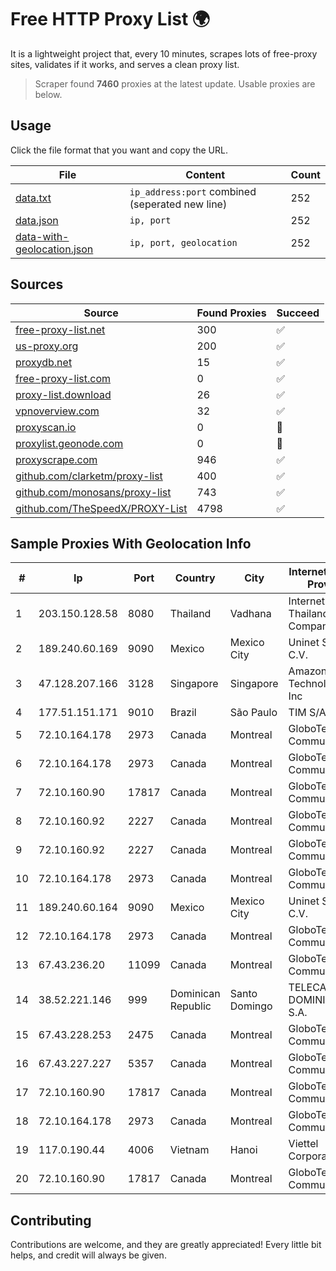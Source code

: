 
# Free HTTP Proxy List 🌍

It is a lightweight project that, every 10 minutes, scrapes lots of free-proxy sites, validates if it works, and serves a clean proxy list.


> Scraper found **7460** proxies at the latest update. Usable proxies are below.

## Usage

Click the file format that you want and copy the URL.


|File|Content|Count|
|----|-------|-----|
|[data.txt](https://raw.githubusercontent.com/themiralay/Proxy-List-World/master/data.txt)|`ip_address:port` combined (seperated new line)|252|
|[data.json](https://raw.githubusercontent.com/themiralay/Proxy-List-World/master/data.json)|`ip, port`|252|
|[data-with-geolocation.json](https://raw.githubusercontent.com/themiralay/Proxy-List-World/master/data-with-geolocation.json)|`ip, port, geolocation`|252|

## Sources

|Source|Found Proxies|Succeed|
|------|-------------|-------|
|[free-proxy-list.net](https://free-proxy-list.net)|300|✅|
|[us-proxy.org](https://www.us-proxy.org)|200|✅|
|[proxydb.net](http://proxydb.net)|15|✅|
|[free-proxy-list.com](https://free-proxy-list.com/?page=&port=&type%5B%5D=http&type%5B%5D=https&up_time=0&search=Search)|0|✅|
|[proxy-list.download](https://www.proxy-list.download/HTTP)|26|✅|
|[vpnoverview.com](https://vpnoverview.com/privacy/anonymous-browsing/free-proxy-servers)|32|✅|
|[proxyscan.io](https://www.proxyscan.io)|0|🚫|
|[proxylist.geonode.com](https://proxylist.geonode.com/api/proxy-list?limit=300&page=1&sort_by=lastChecked&sort_type=desc&protocols=http,https)|0|🚫|
|[proxyscrape.com](https://api.proxyscrape.com/v2/?request=displayproxies&protocol=http&timeout=10000&country=all&ssl=all&anonymity=all)|946|✅|
|[github.com/clarketm/proxy-list](https://raw.githubusercontent.com/clarketm/proxy-list/master/proxy-list-raw.txt)|400|✅|
|[github.com/monosans/proxy-list](https://raw.githubusercontent.com/monosans/proxy-list/main/proxies/http.txt)|743|✅|
|[github.com/TheSpeedX/PROXY-List](https://raw.githubusercontent.com/TheSpeedX/PROXY-List/master/http.txt)|4798|✅|


## Sample Proxies With Geolocation Info

|#|Ip|Port|Country|City|Internet Service Provider|
|-|--|----|-------|----|-------------------------|
|1|203.150.128.58|8080|Thailand|Vadhana|Internet Thailand Company Ltd|
|2|189.240.60.169|9090|Mexico|Mexico City|Uninet S.A. de C.V.|
|3|47.128.207.166|3128|Singapore|Singapore|Amazon Technologies Inc|
|4|177.51.151.171|9010|Brazil|São Paulo|TIM S/A|
|5|72.10.164.178|2973|Canada|Montreal|GloboTech Communications|
|6|72.10.164.178|2973|Canada|Montreal|GloboTech Communications|
|7|72.10.160.90|17817|Canada|Montreal|GloboTech Communications|
|8|72.10.160.92|2227|Canada|Montreal|GloboTech Communications|
|9|72.10.160.92|2227|Canada|Montreal|GloboTech Communications|
|10|72.10.164.178|2973|Canada|Montreal|GloboTech Communications|
|11|189.240.60.164|9090|Mexico|Mexico City|Uninet S.A. de C.V.|
|12|72.10.164.178|2973|Canada|Montreal|GloboTech Communications|
|13|67.43.236.20|11099|Canada|Montreal|GloboTech Communications|
|14|38.52.221.146|999|Dominican Republic|Santo Domingo|TELECABLE DOMINICANO, S.A.|
|15|67.43.228.253|2475|Canada|Montreal|GloboTech Communications|
|16|67.43.227.227|5357|Canada|Montreal|GloboTech Communications|
|17|72.10.160.90|17817|Canada|Montreal|GloboTech Communications|
|18|72.10.164.178|2973|Canada|Montreal|GloboTech Communications|
|19|117.0.190.44|4006|Vietnam|Hanoi|Viettel Corporation|
|20|72.10.160.90|17817|Canada|Montreal|GloboTech Communications|



## Contributing

Contributions are welcome, and they are greatly appreciated! Every
little bit helps, and credit will always be given.

